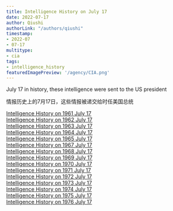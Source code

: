 ```yaml
---
title: Intelligence History on July 17
date: 2022-07-17
author: Qiushi 
authorLink: "/authors/qiushi"
timestamp: 
- 2022-07
- 07-17
multitype: 
- cia
tags: 
- intelligence_history
featuredImagePreview: '/agency/CIA.png'
---
```



July 17 in history, these intelligence were sent to the US president

情报历史上的7月17日，这些情报被递交给时任美国总统

<!--more-->







[Intelligence History on 1961 July 17](/dailybrief/1961-07-17)   
[Intelligence History on 1962 July 17](/dailybrief/1962-07-17)   
[Intelligence History on 1963 July 17](/dailybrief/1963-07-17)   
[Intelligence History on 1964 July 17](/dailybrief/1964-07-17)   
[Intelligence History on 1965 July 17](/dailybrief/1965-07-17)   
[Intelligence History on 1967 July 17](/dailybrief/1967-07-17)   
[Intelligence History on 1968 July 17](/dailybrief/1968-07-17)   
[Intelligence History on 1969 July 17](/dailybrief/1969-07-17)   
[Intelligence History on 1970 July 17](/dailybrief/1970-07-17)   
[Intelligence History on 1971 July 17](/dailybrief/1971-07-17)   
[Intelligence History on 1972 July 17](/dailybrief/1972-07-17)   
[Intelligence History on 1973 July 17](/dailybrief/1973-07-17)   
[Intelligence History on 1974 July 17](/dailybrief/1974-07-17)   
[Intelligence History on 1975 July 17](/dailybrief/1975-07-17)   
[Intelligence History on 1976 July 17](/dailybrief/1976-07-17)   
